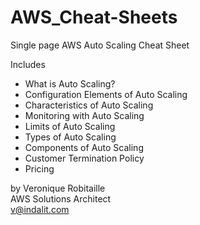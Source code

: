 # AWS_Cheat-Sheets
Single page AWS Auto Scaling Cheat Sheet

Includes
* What is Auto Scaling?
* Configuration Elements of Auto Scaling
* Characteristics of Auto Scaling
* Monitoring with Auto Scaling
* Limits of Auto Scaling
* Types of Auto Scaling
* Components of Auto Scaling
* Customer Termination Policy
* Pricing

by Veronique Robitaille  
AWS Solutions Architect  
v@indalit.com  